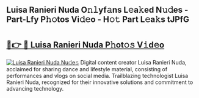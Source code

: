## Luisa Ranieri Nuda O𝚗𝚕yf𝚊ns L𝚎a𝚔ed N𝚞𝚍es - Part-Lfy P𝚑𝚘tos Vi𝚍𝚎o - H𝚘𝚝 Part L𝚎a𝚔s tJPfG

# <h2><a href="http://kfeszr.oniu.top/?m=Luisa+Ranieri+Nuda">🔗👉 🔴 Luisa Ranieri Nuda P𝚑ot𝚘𝚜 V𝚒d𝚎o</a></h2>

[![Luisa Ranieri Nuda Nu𝚍e𝚜](https://i.imgur.com/0qMVB7G.gif)](http://kfeszr.oniu.top/?m=Luisa+Ranieri+Nuda)
Digital content creator Luisa Ranieri Nuda, acclaimed for sharing dance and lifestyle material, consisting of performances and vlogs on social media. Trailblazing technologist Luisa Ranieri Nuda, recognized for their innovative solutions and commitment to advancing technology.  
